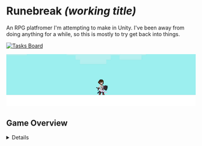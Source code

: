 # Runebreak *(working title)*

An RPG platfromer I'm attempting to make in Unity. I've been away from doing anything for a while, so this is mostly to try get back into things.

[![Tasks Board](https://img.shields.io/badge/Tasks_Board-011627?style=for-the-badge&logo=notion&logoColor=C792EA)](https://telling-plant-a02.notion.site/233098dd4e168063b01bcf9eed1be552?v=233098dd4e16803abaf0000c76cc3f7e)

![Runescape Movement Gameplay](/Assets/Misc/Runebreak_movement_gameplay.gif)

## Game Overview
<details>
  
  <summery>Design Ideas 🎮</summery>
  
* Genre: 2D Action RPG Platformer (Metroidvania-inspired)
* Platform: Windows \& Linux (Controller Support)
* Engine: Unity
* Target Scope: ~8 hours (hobby project)
* Core Gameplay Loop: Explore → Fight Enemies → Level Up → Fight Bosses → Unlock New Areas
* Elevator Pitch: A fast-paced, tactical RPG platformer that will test the player’s skills.

## Art Style \& Visuals

* Visual Style: Pixel art, retro-inspired but clean and modern
* Visual Inspirations: Terraria, Dead Cells, Hollow Knight
* Camera: Side-scrolling 2D

## Setting \& Story

* Setting: Fantasy realm torn by conflict, ancient ruins, cursed dungeons, and forgotten temples
* Protagonist: A young woman who fled a secluded monastery, renouncing her vows after her lover died under mysterious circumstances
* Themes: Loss, redemption, faith, personal growth
* Narrative Style: Environmental storytelling, NPC dialogue, cryptic item descriptions
* Dialogue: Text-only, delivered via speech bubbles

## Gameplay Mechanics

### Core Systems

* Movement: Fluid platforming, wall climbing, dashing, roll/dodge

#### Combat:

* Real-time melee (sword + shield)
* Tactical blocking with stamina cost
* Magic abilities (e.g., Light Slash, Run Blocking, buffs)

## RPG Elements:

* Leveling system (XP-based)
* Skill trees (combat, magic, mobility)
* Upgradable gear (weapons, armor, accessories)
* Inventory System: Crafting materials, potions, key items

## Platforming

* Environmental hazards (spikes, traps)
* Jump puzzles \& moving platforms
* Magic-based traversal upgrades (double jump, blink, etc.)

## World \& Exploration

* World Design: Open-ended with interconnected regions and shortcuts (Metroidvania structure)

### Exploration Features:

* Hidden paths, secrets, destructible walls
* Lore notes, shrines, and special NPCs
* Optional dungeons unlocked after defeating bosses

## Combat System

* Main Weapon: Sword (light/heavy attacks)
* Shield: Can be used to parry or block, drains stamina

### Magic Abilities:

* Light Slash: High-damage dash
* Run Blocking: Shield movement without stamina drain for a short time
* Buffs (damage boost, healing, resistance)
</details>
